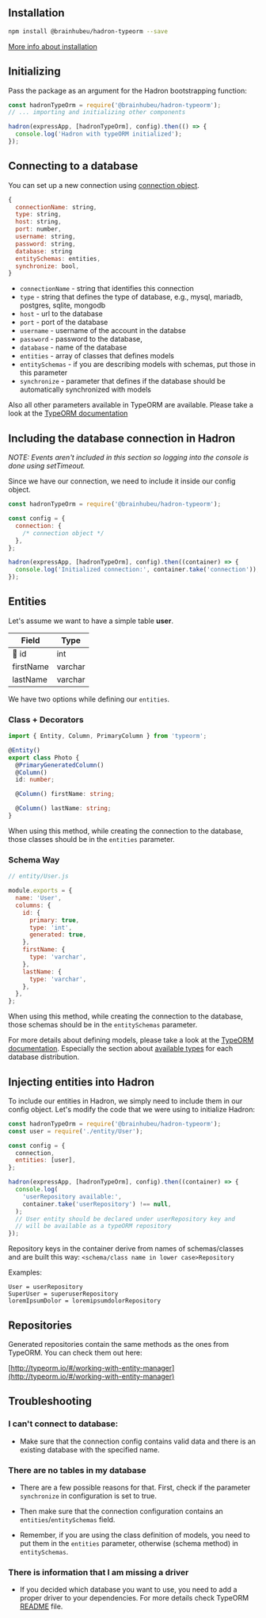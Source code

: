 ## Installation

```bash
npm install @brainhubeu/hadron-typeorm --save
```

[More info about installation](/core/#installation)

## Initializing

Pass the package as an argument for the Hadron bootstrapping function:

```javascript
const hadronTypeOrm = require('@brainhubeu/hadron-typeorm');
// ... importing and initializing other components

hadron(expressApp, [hadronTypeOrm], config).then(() => {
  console.log('Hadron with typeORM initialized');
});
```

## Connecting to a database

You can set up a new connection using [connection object](http://typeorm.io/#/connection).

```javascript
{
  connectionName: string,
  type: string,
  host: string,
  port: number,
  username: string,
  password: string,
  database: string
  entitySchemas: entities,
  synchronize: bool,
}
```

* `connectionName` - string that identifies this connection
* `type` - string that defines the type of database, e.g., mysql, mariadb, postgres, sqlite, mongodb
* `host` - url to the database
* `port` - port of the database
* `username` - username of the account in the databse
* `password` - password to the database,
* `database` - name of the database
* `entities` - array of classes that defines models
* `entitySchemas` - if you are describing models with schemas, put those in this parameter
* `synchronize` - parameter that defines if the database should be automatically synchronized with models

Also all other parameters available in TypeORM are available. Please take a look at the [TypeORM documentation](https://github.com/typeorm/typeorm#creating-a-connection-to-the-database)

## Including the database connection in Hadron

_NOTE: Events aren't included in this section so logging into the console is done using setTimeout._

Since we have our connection, we need to include it inside our config object.

```javascript
const hadronTypeOrm = require('@brainhubeu/hadron-typeorm');

const config = {
  connection: {
    /* connection object */
  },
};

hadron(expressApp, [hadronTypeOrm], config).then((container) => {
  console.log('Initialized connection:', container.take('connection'));
});
```

## Entities

Let's assume we want to have a simple table **user**.

| Field     | Type    |
| --------- | ------- |
| 🔑 id     | int     |
| firstName | varchar |
| lastName  | varchar |

We have two options while defining our `entities`.

### Class + Decorators

```typescript
import { Entity, Column, PrimaryColumn } from 'typeorm';

@Entity()
export class Photo {
  @PrimaryGeneratedColumn()
  @Column()
  id: number;

  @Column() firstName: string;

  @Column() lastName: string;
}
```

When using this method, while creating the connection to the database, those classes should be in the `entities` parameter.

### Schema Way

```javascript
// entity/User.js

module.exports = {
  name: 'User',
  columns: {
    id: {
      primary: true,
      type: 'int',
      generated: true,
    },
    firstName: {
      type: 'varchar',
    },
    lastName: {
      type: 'varchar',
    },
  },
};
```

When using this method, while creating the connection to the database, those schemas should be in the `entitySchemas` parameter.

For more details about defining models, please take a look at the [TypeORM documentation](http://typeorm.io/#/entities). Especially the section about [available types](http://typeorm.io/#/entities/column-types) for each database distribution.

## Injecting entities into Hadron

To include our entities in Hadron, we simply need to include them in our config object.
Let's modify the code that we were using to initialize Hadron:

```javascript
const hadronTypeOrm = require('@brainhubeu/hadron-typeorm');
const user = require('./entity/User');

const config = {
  connection,
  entities: [user],
};

hadron(expressApp, [hadronTypeOrm], config).then((container) => {
  console.log(
    'userRepository available:',
    container.take('userRepository') !== null,
  );
  // User entity should be declared under userRepository key and
  // will be available as a typeORM repository
});
```

Repository keys in the container derive from names of schemas/classes and are built this way:
`<schema/class name in lower case>Repository`

Examples:

```
User = userRepository
SuperUser = superuserRepository
loremIpsumDolor = loremipsumdolorRepository
```

## Repositories

Generated repositories contain the same methods as the ones from TypeORM. You can check them out here:

[http://typeorm.io/#/working-with-entity-manager](http://typeorm.io/#/working-with-entity-manager)

## Troubleshooting

### I can't connect to database:

* Make sure that the connection config contains valid data and there is an existing database with the specified name.

### There are no tables in my database

* There are a few possible reasons for that. First, check if the parameter `synchronize` in configuration is set to true.

* Then make sure that the connection configuration contains an `entities`/`entitySchemas` field.

* Remember, if you are using the class definition of models, you need to put them in the `entities` parameter, otherwise (schema method) in `entitySchemas`.

### There is information that I am missing a driver

* If you decided which database you want to use, you need to add a proper driver to your dependencies. For more details check TypeORM [README](https://github.com/typeorm/typeorm#installation) file.
